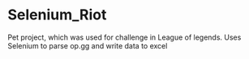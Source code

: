 # Selenium_Riot
Pet project, which was used for challenge in League of legends. Uses Selenium to parse op.gg and write data to excel
